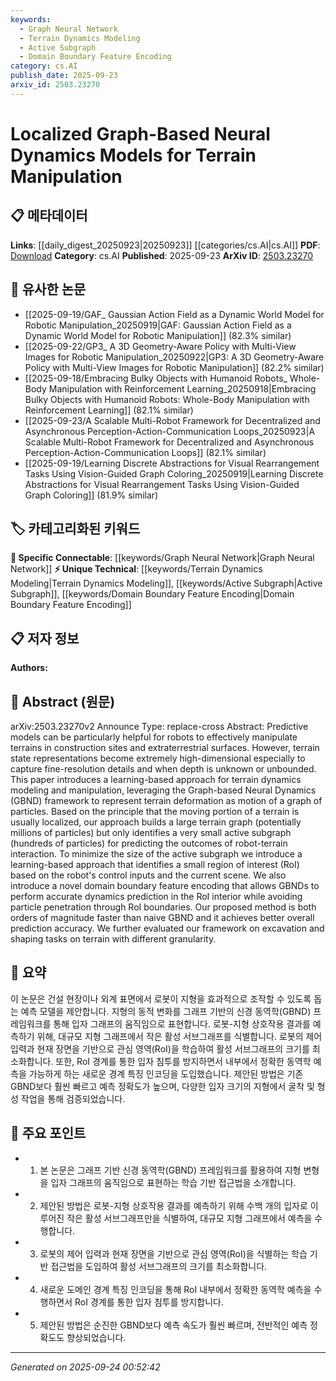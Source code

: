 ```yaml
---
keywords:
  - Graph Neural Network
  - Terrain Dynamics Modeling
  - Active Subgraph
  - Domain Boundary Feature Encoding
category: cs.AI
publish_date: 2025-09-23
arxiv_id: 2503.23270
---
```


<!-- KEYWORD_LINKING_METADATA:
{
  "processed_timestamp": "2025-09-24T00:52:42.471097",
  "vocabulary_version": "1.0",
  "selected_keywords": [
    "Graph Neural Network",
    "Terrain Dynamics Modeling",
    "Active Subgraph",
    "Domain Boundary Feature Encoding"
  ],
  "rejected_keywords": [],
  "similarity_scores": {
    "Graph Neural Network": 0.82,
    "Terrain Dynamics Modeling": 0.71,
    "Active Subgraph": 0.75,
    "Domain Boundary Feature Encoding": 0.78
  },
  "extraction_method": "AI_prompt_based",
  "budget_applied": true,
  "candidates_json": {
    "candidates": [
      {
        "surface": "Graph-based Neural Dynamics",
        "canonical": "Graph Neural Network",
        "aliases": [
          "GBND"
        ],
        "category": "specific_connectable",
        "rationale": "It extends the concept of Graph Neural Networks to model terrain dynamics, enhancing connectivity with graph-based methods.",
        "novelty_score": 0.55,
        "connectivity_score": 0.85,
        "specificity_score": 0.78,
        "link_intent_score": 0.82
      },
      {
        "surface": "terrain dynamics modeling",
        "canonical": "Terrain Dynamics Modeling",
        "aliases": [
          "terrain modeling"
        ],
        "category": "unique_technical",
        "rationale": "This is a specialized application area that connects robotics and terrain manipulation, offering unique insights.",
        "novelty_score": 0.68,
        "connectivity_score": 0.65,
        "specificity_score": 0.82,
        "link_intent_score": 0.71
      },
      {
        "surface": "active subgraph",
        "canonical": "Active Subgraph",
        "aliases": [
          "subgraph of interest"
        ],
        "category": "unique_technical",
        "rationale": "Identifying active subgraphs is crucial for efficient terrain manipulation, linking to graph theory concepts.",
        "novelty_score": 0.66,
        "connectivity_score": 0.72,
        "specificity_score": 0.79,
        "link_intent_score": 0.75
      },
      {
        "surface": "domain boundary feature encoding",
        "canonical": "Domain Boundary Feature Encoding",
        "aliases": [
          "boundary feature encoding"
        ],
        "category": "unique_technical",
        "rationale": "This novel feature enhances prediction accuracy, linking to boundary and feature encoding techniques.",
        "novelty_score": 0.72,
        "connectivity_score": 0.68,
        "specificity_score": 0.81,
        "link_intent_score": 0.78
      }
    ],
    "ban_list_suggestions": [
      "terrain",
      "robot"
    ]
  },
  "decisions": [
    {
      "candidate_surface": "Graph-based Neural Dynamics",
      "resolved_canonical": "Graph Neural Network",
      "decision": "linked",
      "scores": {
        "novelty": 0.55,
        "connectivity": 0.85,
        "specificity": 0.78,
        "link_intent": 0.82
      }
    },
    {
      "candidate_surface": "terrain dynamics modeling",
      "resolved_canonical": "Terrain Dynamics Modeling",
      "decision": "linked",
      "scores": {
        "novelty": 0.68,
        "connectivity": 0.65,
        "specificity": 0.82,
        "link_intent": 0.71
      }
    },
    {
      "candidate_surface": "active subgraph",
      "resolved_canonical": "Active Subgraph",
      "decision": "linked",
      "scores": {
        "novelty": 0.66,
        "connectivity": 0.72,
        "specificity": 0.79,
        "link_intent": 0.75
      }
    },
    {
      "candidate_surface": "domain boundary feature encoding",
      "resolved_canonical": "Domain Boundary Feature Encoding",
      "decision": "linked",
      "scores": {
        "novelty": 0.72,
        "connectivity": 0.68,
        "specificity": 0.81,
        "link_intent": 0.78
      }
    }
  ]
}
-->

# Localized Graph-Based Neural Dynamics Models for Terrain Manipulation

## 📋 메타데이터

**Links**: [[daily_digest_20250923|20250923]] [[categories/cs.AI|cs.AI]]
**PDF**: [Download](https://arxiv.org/pdf/2503.23270.pdf)
**Category**: cs.AI
**Published**: 2025-09-23
**ArXiv ID**: [2503.23270](https://arxiv.org/abs/2503.23270)

## 🔗 유사한 논문
- [[2025-09-19/GAF_ Gaussian Action Field as a Dynamic World Model for Robotic Manipulation_20250919|GAF: Gaussian Action Field as a Dynamic World Model for Robotic Manipulation]] (82.3% similar)
- [[2025-09-22/GP3_ A 3D Geometry-Aware Policy with Multi-View Images for Robotic Manipulation_20250922|GP3: A 3D Geometry-Aware Policy with Multi-View Images for Robotic Manipulation]] (82.2% similar)
- [[2025-09-18/Embracing Bulky Objects with Humanoid Robots_ Whole-Body Manipulation with Reinforcement Learning_20250918|Embracing Bulky Objects with Humanoid Robots: Whole-Body Manipulation with Reinforcement Learning]] (82.1% similar)
- [[2025-09-23/A Scalable Multi-Robot Framework for Decentralized and Asynchronous Perception-Action-Communication Loops_20250923|A Scalable Multi-Robot Framework for Decentralized and Asynchronous Perception-Action-Communication Loops]] (82.1% similar)
- [[2025-09-19/Learning Discrete Abstractions for Visual Rearrangement Tasks Using Vision-Guided Graph Coloring_20250919|Learning Discrete Abstractions for Visual Rearrangement Tasks Using Vision-Guided Graph Coloring]] (81.9% similar)

## 🏷️ 카테고리화된 키워드
**🔗 Specific Connectable**: [[keywords/Graph Neural Network|Graph Neural Network]]
**⚡ Unique Technical**: [[keywords/Terrain Dynamics Modeling|Terrain Dynamics Modeling]], [[keywords/Active Subgraph|Active Subgraph]], [[keywords/Domain Boundary Feature Encoding|Domain Boundary Feature Encoding]]

## 📋 저자 정보

**Authors:** 

## 📄 Abstract (원문)

arXiv:2503.23270v2 Announce Type: replace-cross 
Abstract: Predictive models can be particularly helpful for robots to effectively manipulate terrains in construction sites and extraterrestrial surfaces. However, terrain state representations become extremely high-dimensional especially to capture fine-resolution details and when depth is unknown or unbounded. This paper introduces a learning-based approach for terrain dynamics modeling and manipulation, leveraging the Graph-based Neural Dynamics (GBND) framework to represent terrain deformation as motion of a graph of particles. Based on the principle that the moving portion of a terrain is usually localized, our approach builds a large terrain graph (potentially millions of particles) but only identifies a very small active subgraph (hundreds of particles) for predicting the outcomes of robot-terrain interaction. To minimize the size of the active subgraph we introduce a learning-based approach that identifies a small region of interest (RoI) based on the robot's control inputs and the current scene. We also introduce a novel domain boundary feature encoding that allows GBNDs to perform accurate dynamics prediction in the RoI interior while avoiding particle penetration through RoI boundaries. Our proposed method is both orders of magnitude faster than naive GBND and it achieves better overall prediction accuracy. We further evaluated our framework on excavation and shaping tasks on terrain with different granularity.

## 📝 요약

이 논문은 건설 현장이나 외계 표면에서 로봇이 지형을 효과적으로 조작할 수 있도록 돕는 예측 모델을 제안합니다. 지형의 동적 변화를 그래프 기반의 신경 동역학(GBND) 프레임워크를 통해 입자 그래프의 움직임으로 표현합니다. 로봇-지형 상호작용 결과를 예측하기 위해, 대규모 지형 그래프에서 작은 활성 서브그래프를 식별합니다. 로봇의 제어 입력과 현재 장면을 기반으로 관심 영역(RoI)을 학습하여 활성 서브그래프의 크기를 최소화합니다. 또한, RoI 경계를 통한 입자 침투를 방지하면서 내부에서 정확한 동역학 예측을 가능하게 하는 새로운 경계 특징 인코딩을 도입했습니다. 제안된 방법은 기존 GBND보다 훨씬 빠르고 예측 정확도가 높으며, 다양한 입자 크기의 지형에서 굴착 및 형성 작업을 통해 검증되었습니다.

## 🎯 주요 포인트

- 1. 본 논문은 그래프 기반 신경 동역학(GBND) 프레임워크를 활용하여 지형 변형을 입자 그래프의 움직임으로 표현하는 학습 기반 접근법을 소개합니다.
- 2. 제안된 방법은 로봇-지형 상호작용 결과를 예측하기 위해 수백 개의 입자로 이루어진 작은 활성 서브그래프만을 식별하여, 대규모 지형 그래프에서 예측을 수행합니다.
- 3. 로봇의 제어 입력과 현재 장면을 기반으로 관심 영역(RoI)을 식별하는 학습 기반 접근법을 도입하여 활성 서브그래프의 크기를 최소화합니다.
- 4. 새로운 도메인 경계 특징 인코딩을 통해 RoI 내부에서 정확한 동역학 예측을 수행하면서 RoI 경계를 통한 입자 침투를 방지합니다.
- 5. 제안된 방법은 순진한 GBND보다 예측 속도가 훨씬 빠르며, 전반적인 예측 정확도도 향상되었습니다.


---

*Generated on 2025-09-24 00:52:42*